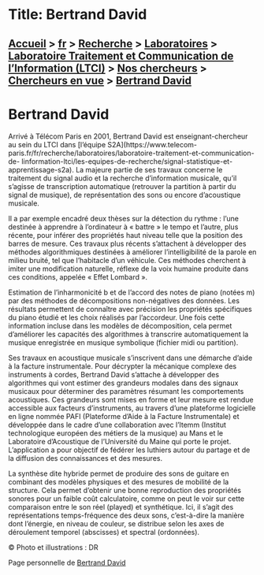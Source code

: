 # Title: Bertrand David

## [Accueil](https://www.telecom-paris.fr "https://www.telecom-paris.fr") > [fr](https://www.telecom-paris.fr/fr "fr") > [Recherche](https://www.telecom-paris.fr/fr/recherche "Recherche") > [Laboratoires](https://www.telecom-paris.fr/fr/recherche/labos "Laboratoires") > [Laboratoire Traitement et Communication de l’Information (LTCI)](https://www.telecom-paris.fr/fr/recherche/labos/traitement-information-ltci "Laboratoire Traitement et Communication de l’Information \(LTCI\)") > [Nos chercheurs](https://www.telecom-paris.fr/fr/recherche/labos/traitement-information-ltci/nos-chercheurs "Nos chercheurs") > [Chercheurs en vue](https://www.telecom-paris.fr/fr/recherche/labos/traitement-information-ltci/nos-chercheurs/chercheurs-en-vue "Chercheurs en vue") > [Bertrand David](https://www.telecom-paris.fr/fr/recherche/labos/traitement-information-ltci/nos-chercheurs/chercheurs-en-vue/bertrand-david)

[](https://www.telecom-paris.fr/fr/accueil)

# Bertrand David

Arrivé à Télécom Paris en 2001, Bertrand David est enseignant-chercheur au
sein du LTCI dans [l’équipe S2A](https://www.telecom-
paris.fr/fr/recherche/laboratoires/laboratoire-traitement-et-communication-de-
linformation-ltci/les-equipes-de-recherche/signal-statistique-et-
apprentissage-s2a). La majeure partie de ses travaux concerne le traitement du
signal audio et la recherche d’information musicale, qu’il s’agisse de
transcription automatique (retrouver la partition à partir du signal de
musique), de représentation des sons ou encore d’acoustique musicale.

Il a par exemple encadré deux thèses sur la détection du rythme : l’une
destinée à apprendre à l’ordinateur à « battre » le tempo et l’autre, plus
récente, pour inférer des propriétés haut niveau telle que la position des
barres de mesure. Ces travaux plus récents s’attachent à développer des
méthodes algorithmiques destinées à améliorer l’intelligibilité de la parole
en milieu bruité, tel que l’habitacle d’un véhicule. Ces méthodes cherchent à
imiter une modification naturelle, réflexe de la voix humaine produite dans
ces conditions, appelée « Effet Lombard ».

Estimation de l’inharmonicité b et de l’accord des notes de piano (notées m)
par des méthodes de décompositions non-négatives des données. Les résultats
permettent de connaître avec précision les propriétés spécifiques du piano
étudié et les choix réalisés par l’accordeur. Une fois cette information
incluse dans les modèles de décomposition, cela permet d’améliorer les
capacités des algorithmes à transcrire automatiquement la musique enregistrée
en musique symbolique (fichier midi ou partition).

Ses travaux en acoustique musicale s’inscrivent dans une démarche d’aide à la
facture instrumentale. Pour décrypter la mécanique complexe des instruments à
cordes, Bertrand David s’attache à développer des algorithmes qui vont estimer
des grandeurs modales dans des signaux musicaux pour déterminer des paramètres
résumant les comportements acoustiques. Ces grandeurs sont mises en forme et
leur mesure est rendue accessible aux facteurs d’instruments, au travers d’une
plateforme logicielle en ligne nommée PAFI (Plateforme d’Aide à la Facture
Instrumentale) et développée dans le cadre d’une collaboration avec l’Itemm
(Institut technologique européen des métiers de la musique) au Mans et le
Laboratoire d’Acoustique de l’Université du Maine qui porte le projet.
L’application a pour objectif de fédérer les luthiers autour du partage et de
la diffusion des connaissances et des mesures.

La synthèse dite hybride permet de produire des sons de guitare en combinant
des modèles physiques et des mesures de mobilité de la structure. Cela permet
d’obtenir une bonne reproduction des propriétés sonores pour un faible coût
calculatoire, comme on peut le voir sur cette comparaison entre le son réel
(played) et synthétique. Ici, il s’agit des représentations temps-fréquence
des deux sons, c’est-à-dire la manière dont l’énergie, en niveau de couleur,
se distribue selon les axes de déroulement temporel (abscisses) et spectral
(ordonnées).

© Photo et illustrations : DR

Page personnelle de [Bertrand David](https://bedavid.wp.imt.fr/)


